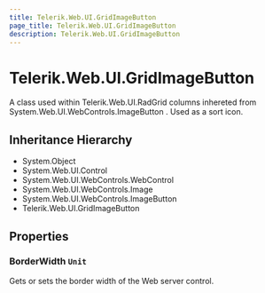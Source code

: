 ```yaml
---
title: Telerik.Web.UI.GridImageButton
page_title: Telerik.Web.UI.GridImageButton
description: Telerik.Web.UI.GridImageButton
---
```


# Telerik.Web.UI.GridImageButton

A class used within Telerik.Web.UI.RadGrid columns inhereted from System.Web.UI.WebControls.ImageButton .
            Used as a sort icon.

## Inheritance Hierarchy

* System.Object
* System.Web.UI.Control
* System.Web.UI.WebControls.WebControl
* System.Web.UI.WebControls.Image
* System.Web.UI.WebControls.ImageButton
* Telerik.Web.UI.GridImageButton

## Properties

###  BorderWidth `Unit`

Gets or sets the border width of the Web server control.

